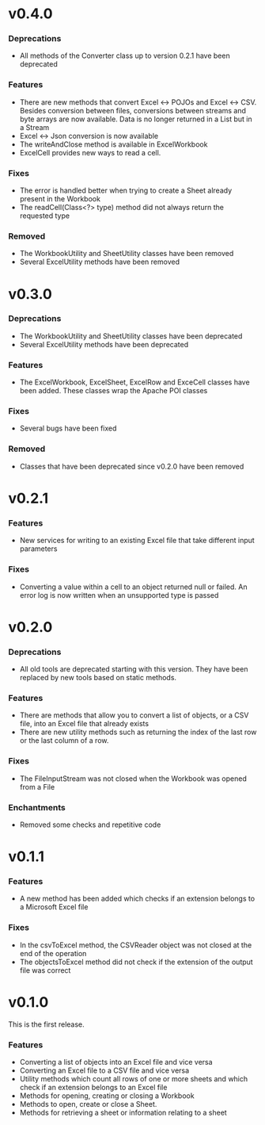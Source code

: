 # v0.4.0
### Deprecations
* All methods of the Converter class up to version 0.2.1 have been deprecated
### Features
* There are new methods that convert Excel <-> POJOs and Excel <-> CSV. Besides conversion between files, conversions between streams and byte arrays are now available. Data is no longer returned in a List but in a Stream
* Excel <-> Json conversion is now available
* The writeAndClose method is available in ExcelWorkbook
* ExcelCell provides new ways to read a cell.
### Fixes
* The error is handled better when trying to create a Sheet already present in the Workbook
* The readCell(Class<?> type) method did not always return the requested type
### Removed
* The WorkbookUtility and SheetUtility classes have been removed
* Several ExcelUtility methods have been removed

# v0.3.0
### Deprecations
* The WorkbookUtility and SheetUtility classes have been deprecated
* Several ExcelUtility methods have been deprecated
### Features
* The ExcelWorkbook, ExcelSheet, ExcelRow and ExceCell classes have been added. These classes wrap the Apache POI classes
### Fixes
* Several bugs have been fixed
### Removed
* Classes that have been deprecated since v0.2.0 have been removed

# v0.2.1
### Features
* New services for writing to an existing Excel file that take different input parameters
### Fixes
* Converting a value within a cell to an object returned null or failed. An error log is now written when an unsupported type is passed

# v0.2.0
### Deprecations
* All old tools are deprecated starting with this version. They have been replaced by new tools based on static methods.
### Features
* There are methods that allow you to convert a list of objects, or a CSV file, into an Excel file that already exists
* There are new utility methods such as returning the index of the last row or the last column of a row.
### Fixes
* The FileInputStream was not closed when the Workbook was opened from a File
### Enchantments
* Removed some checks and repetitive code

# v0.1.1
### Features
* A new method has been added which checks if an extension belongs to a Microsoft Excel file
### Fixes
* In the csvToExcel method, the CSVReader object was not closed at the end of the operation
* The objectsToExcel method did not check if the extension of the output file was correct

# v0.1.0
This is the first release.
### Features
* Converting a list of objects into an Excel file and vice versa
* Converting an Excel file to a CSV file and vice versa
* Utility methods which count all rows of one or more sheets and which check if an extension belongs to an Excel file
* Methods for opening, creating or closing a Workbook
* Methods to open, create or close a Sheet.
* Methods for retrieving a sheet or information relating to a sheet

